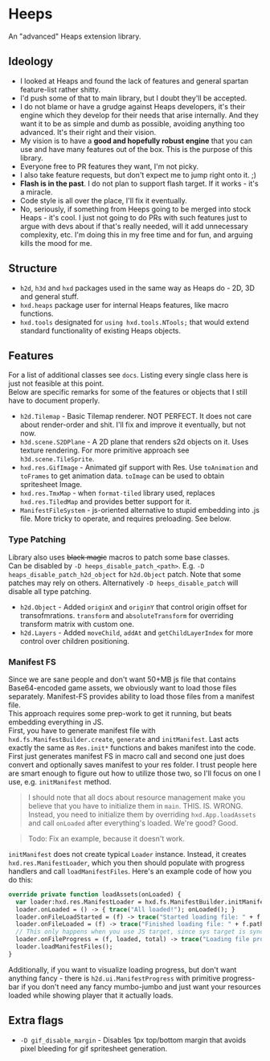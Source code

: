 # Heeps
An "advanced" Heaps extension library.

## Ideology
* I looked at Heaps and found the lack of features and general spartan feature-list rather shitty.
* I'd push some of that to main library, but I doubt they'll be accepted.
* I do not blame or have a grudge against Heaps developers, it's their engine which they develop for their needs that arise internally. And they want it to be as simple and dumb as possible, avoiding anything too advanced. It's their right and their vision.
* My vision is to have a **good and hopefully robust engine** that you can use and have many features out of the box. This is the purpose of this library. 
* Everyone free to PR features they want, I'm not picky.
* I also take feature requests, but don't expect me to jump right onto it. ;)
* **Flash is in the past**. I do not plan to support flash target. If it works - it's a miracle.
* Code style is all over the place, I'll fix it eventually.
* No, seriously, if something from Heeps going to be merged into stock Heaps - it's cool. I just not going to do PRs with such features just to argue with devs about if that's really needed, will it add unnecessary complexity, etc. I'm doing this in my free time and for fun, and arguing kills the mood for me.

## Structure
* `h2d`, `h3d` and `hxd` packages used in the same way as Heaps do - 2D, 3D and general stuff.
* `hxd.heaps` package user for internal Heaps features, like macro functions.
* `hxd.tools` designated for `using hxd.tools.NTools;` that would extend standard functionality of existing Heaps objects.

## Features

For a list of additional classes see `docs`. Listing every single class here is just not feasible at this point.  
Below are specific remarks for some of the features or objects that I still have to document properly.

* `h2d.Tilemap` - Basic Tilemap renderer. NOT PERFECT. It does not care about render-order and shit. I'll fix and improve it eventually, but not now.
* `h3d.scene.S2DPlane` - A 2D plane that renders s2d objects on it. Uses texture rendering. For more primitive approach see `h3d.scene.TileSprite`.
* `hxd.res.GifImage` - Animated gif support with Res. Use `toAnimation` and `toFrames` to get animation data. `toImage` can be used to obtain spritesheet Image.
* `hxd.res.TmxMap` - when `format-tiled` library used, replaces `hxd.res.TiledMap` and provides better support for it.
* `ManifestFileSystem` - js-oriented alternative to stupid embedding into .js file. More tricky to operate, and requires preloading. See below.

### Type Patching
Library also uses ~~black magic~~ macros to patch some base classes.  
Can be disabled by `-D heeps_disable_patch_<path>`. E.g. `-D heaps_disable_patch_h2d_object` for `h2d.Object` patch. Note that some patches may rely on others. Alternatively `-D heeps_disable_patch` will disable all type patching.
* `h2d.Object` - Added `originX` and `originY` that control origin offset for transofmrations. `transform` and `absoluteTransform` for overriding transform matrix with custom one.
* `h2d.Layers` - Added `moveChild`, `addAt` and `getChildLayerIndex` for more control over children positioning.

### Manifest FS
Since we are sane people and don't want 50+MB js file that contains Base64-encoded game assets, we obviously want to load those files separately. Manifest-FS provides ability to load those files from a manifest file.  
This approach requires some prep-work to get it running, but beats embedding everything in JS.  
First, you have to generate manifest file with `hxd.fs.ManifestBuilder.create`, `generate` and `initManifest`. Last acts exactly the same as `Res.init*` functions and bakes manifest into the code. First just generates manifest FS in macro call and second one just does convert and optionally saves manifest to your res folder. I trust people here are smart enough to figure out how to utilize those two, so I'll focus on one I use, e.g. `initManifest` method.
> I should note that all docs about resource management make you believe that you have to initialize them in `main`. THIS. IS. WRONG. Instead, you need to initialize them by overriding `hxd.App.loadAssets` and call `onLoaded` after everything's loaded. We're good? Good.

> Todo: Fix an example, because it doesn't work.

`initManifest` does not create typical `Loader` instance. Instead, it creates `hxd.res.ManifestLoader`, which you then should populate with progress handlers and call `loadManifestFiles`. Here's an example code of how you do this:
```haxe
override private function loadAssets(onLoaded) {
  var loader:hxd.res.ManifestLoader = hxd.fs.ManifestBuilder.initManifest();
  loader.onLoaded = () -> { trace("All loaded!"); onLoaded(); }
  loader.onFileLoadStarted = (f) -> trace("Started loading file: " + f.path);
  loader.onFileLoaded = (f) -> trace("Finished loading file: " + f.path);
  // This only happens when you use JS target, since sys target is synchronous.
  loader.onFileProgress = (f, loaded, total) -> trace("Loading file progress: " + f.path + ", " + loaded + "/" + total);
  loader.loadManifestFiles();
}
```
Additionally, if you want to visualize loading progress, but don't want anything fancy - there is `h2d.ui.ManifestProgress` with primitive progress-bar if you don't need any fancy mumbo-jumbo and just want your resources loaded while showing player that it actually loads.

## Extra flags
* `-D gif_disable_margin` - Disables 1px top/bottom margin that avoids pixel bleeding for gif spritesheet generation.